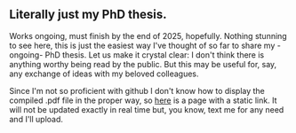## Literally just my PhD thesis.
Works ongoing, must finish by the end of 2025, hopefully.
Nothing stunning to see here, this is just the easiest way I've thought of so far to share my -ongoing- PhD thesis. 
Let us make it crystal clear: I don't think there is anything worthy being read by the public. 
But this may be useful for, say, any exchange of ideas with my beloved colleagues.

Since I'm not so proficient with github I don't know how to display the compiled .pdf file in the proper way, so [here](https://lcef97.github.io/PhD_Thesis/) is a page with a static link. It will not be updated exactly in real time but, you know, text me for any need and I'll upload.